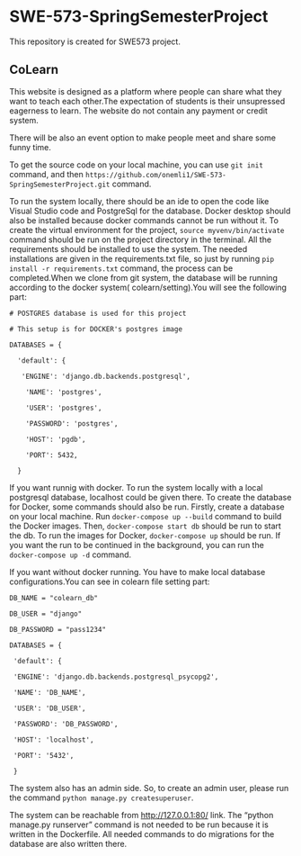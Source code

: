 # SWE-573-SpringSemesterProject
This repository is created for SWE573 project.
## CoLearn

This website is designed as a platform where people can share what they want to teach each other.The expectation of students is their unsupressed eagerness to learn.
The website do not contain any payment or credit system.

There will be also an event option to make people meet and share some funny time.

To get the source code on your local machine, you can use 
```git init``` command, and then ```https://github.com/onemli1/SWE-573-SpringSemesterProject.git``` command.

To run the system locally, there should be an ide to open the code like Visual Studio code and PostgreSql for the database. Docker desktop should also be installed because docker commands cannot be run without it. To create the virtual environment for the project, ```source myvenv/bin/activate``` command should be run on the project directory in the terminal. All the requirements should be installed to use the system. The needed installations are given in the requirements.txt file, so just by running ```pip install -r requirements.txt``` command, the process can be completed.When we clone from git system, the database will be running according to the docker system( colearn/setting).You will see the following part:

```# POSTGRES database is used for this project```

```# This setup is for DOCKER's postgres image```

```DATABASES = {```

 ```  'default': {```
 
 ```   'ENGINE': 'django.db.backends.postgresql',```
 
 ```    'NAME': 'postgres',```
 
 ```    'USER': 'postgres',```
 
 ```    'PASSWORD': 'postgres',```
 
 ```    'HOST': 'pgdb',```
 
 ```    'PORT': 5432,```
 
 ```   } ```


If you want runnig with docker. To run the system locally with a local postgresql database, localhost could be given there. To create the database for Docker, some commands should also be run. Firstly, create a database on your local machine. Run ```docker-compose up --build``` command to build the Docker images. Then, ```docker-compose start db``` should be run to start the db. To run the images for Docker, ```docker-compose up``` should be run. If you want the run to be continued in the background, you can run the ```docker-compose up -d``` command. 

If you want without docker running. You have to make local database configurations.You can see in colearn file setting part:




```DB_NAME = "colearn_db"```

```DB_USER = "django"```

```DB_PASSWORD = "pass1234"```

```DATABASES = {```

   ``` 'default': {```
   
   ``` 'ENGINE': 'django.db.backends.postgresql_psycopg2',```
   
   ``` 'NAME': 'DB_NAME',```
   
   ``` 'USER': 'DB_USER',```
   
   ``` 'PASSWORD': 'DB_PASSWORD',```
   
   ``` 'HOST': 'localhost',```
   
   ``` 'PORT': '5432',```
   
   ``` }```




The system also has an admin side. So, to create an admin user, please run the command ```python manage.py createsuperuser```.

The system can be reachable from http://127.0.0.1:80/ link. The “python manage.py runserver” command is not needed to be run because it is written in the Dockerfile. All needed commands to do migrations for the database are also written there.
